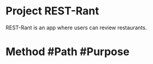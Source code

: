 # Project REST-Rant

REST-Rant is an app where users can review restaurants.

# Method #Path #Purpose
